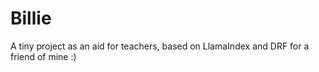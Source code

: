 # Billie

A tiny project as an aid for teachers, based on LlamaIndex and DRF for a friend of mine :)
